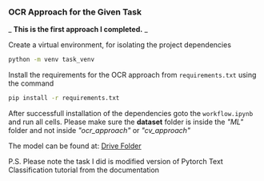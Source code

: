 ### OCR Approach for the Given Task


_ __This is the first approach I completed.__ _

Create a virtual environment, for isolating the project dependencies
```bash
python -m venv task_venv
```

Install the requirements for the OCR approach from `requirements.txt` using the command
```bash
pip install -r requirements.txt
``` 


After successfull installation of the dependencies goto the `workflow.ipynb` and run all cells. Please make sure the __dataset__ folder is inside the _"ML"_ folder and not inside _"ocr_approach"_ or _"cv_approach"_

The model can be found at: [Drive Folder](https://drive.google.com/drive/u/0/folders/185zdDk6N2-tnnrUAbvrHkS7zAG5oinui)


P.S. Please note the task I did is modified version of Pytorch Text Classification tutorial from the documentation